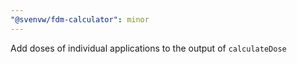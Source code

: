 ```yaml
---
"@svenvw/fdm-calculator": minor
---
```


Add doses of individual applications to the output of `calculateDose`
